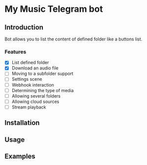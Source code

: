 # My Music Telegram bot

## Introduction

Bot allows you to list the content of defined folder like a buttons list.

### Features

- [x] List defined folder
- [x] Download an audio file
- [ ] Moving to a subfolder support
- [ ] Settings scene
- [ ] Webhook interaction
- [ ] Determining the type of media
- [ ] Allowing several folders
- [ ] Allowing cloud sources
- [ ] Stream playback

## Installation

## Usage

## Examples
